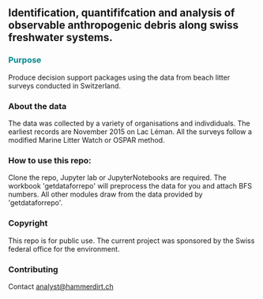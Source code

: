 ## Identification, quantififcation and analysis of observable anthropogenic debris along swiss freshwater systems.

### <span style="color:#008891">Purpose</span>

Produce decision support packages using the data from beach litter surveys conducted in Switzerland.

### About the data

The data was collected by a variety of organisations and indivdiduals. The earliest records are November 2015 on Lac Léman. All the surveys follow a modified Marine Litter Watch or OSPAR method.

### How to use this repo:

Clone the repo, Jupyter lab or JupyterNotebooks are required. The workbook 'getdataforrepo' will preprocess the data for you and attach BFS numbers. All other modules draw from the data provided by 'getdataforrepo'.

### Copyright

This repo is for public use. The current project was sponsored by the Swiss federal office for the environment.

### Contributing

Contact analyst@hammerdirt.ch
